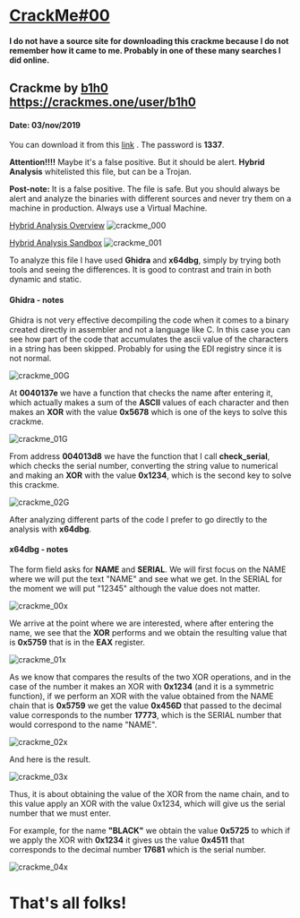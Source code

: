 # [CrackMe#00](#no_source_available)
#### I do not have a source site for downloading this crackme because I do not remember how it came to me. Probably in one of these many searches I did online.

## Crackme by [b1h0](https://crackmes.one/user/b1h0) https://crackmes.one/user/b1h0
#### Date: 03/nov/2019 

You can download it from this [link](CrackMe%2300-pass-1337.7z) . The password is **1337**.

**Attention!!!!** Maybe it's a false positive. But it should be alert. **Hybrid Analysis** whitelisted this file, but can be a Trojan.

**Post-note:** It is a false positive. The file is safe. But you should always be alert and analyze the binaries with different sources and never try them on a machine in production. Always use a Virtual Machine.

[Hybrid Analysis Overview]()
![crackme_000](crackme00-00.png "Hybrid Analysis Overview") 

[Hybrid Analysis Sandbox]()
![crackme_001](crackme00-01.png "Hybrid Analysis Sandbox") 


To analyze this file I have used **Ghidra** and **x64dbg**, simply by trying both tools and seeing the differences. It is good to contrast and train in both dynamic and static.

 
#### Ghidra - notes

Ghidra is not very effective decompiling the code when it comes to a binary created directly in assembler and not a language like C. In this case you can see how part of the code that accumulates the ascii value of the characters in a string has been skipped. Probably for using the EDI registry since it is not normal.

![crackme_00G](crackme00-ghidra-00.png "Bad decompile") 

At **0040137e** we have a function that checks the name after entering it, which actually makes a sum of the **ASCII** values of each character and then makes an **XOR** with the value **0x5678** which is one of the keys to solve this crackme.

![crackme_01G](crackme00-ghidra-01.png "Check Name") 

From address **004013d8** we have the function that I call **check_serial**, which checks the serial number, converting the string value to numerical and making an **XOR** with the value **0x1234**, which is the second key to solve this crackme.

![crackme_02G](crackme00-ghidra-02.png "Check Serial") 

After analyzing different parts of the code I prefer to go directly to the analysis with **x64dbg**.

#### x64dbg - notes

The form field asks for **NAME** and **SERIAL**. We will first focus on the NAME where we will put the text "NAME" and see what we get. In the SERIAL for the moment we will put "12345" although the value does not matter.

![crackme_00x](crackme00-x64-00.png "Input Data") 

We arrive at the point where we are interested, where after entering the name, we see that the **XOR** performs and we obtain the resulting value that is **0x5759** that is in the **EAX** register.

![crackme_01x](crackme00-x64-01.png "Check Name") 

As we know that compares the results of the two XOR operations, and in the case of the number it makes an XOR with **0x1234** (and it is a symmetric function), if we perform an XOR with the value obtained from the NAME chain that is **0x5759** we get the value **0x456D** that passed to the decimal value corresponds to the number **17773**, which is the SERIAL number that would correspond to the name "NAME".

![crackme_02x](crackme00-x64-02.png "Check Serial")

And here is the result.

![crackme_03x](crackme00-x64-03.png "Result")

Thus, it is about obtaining the value of the XOR from the name chain, and to this value apply an XOR with the value 0x1234, which will give us the serial number that we must enter.

For example, for the name **"BLACK"** we obtain the value **0x5725** to which if we apply the XOR with **0x1234** it gives us the value **0x4511** that corresponds to the decimal number **17681** which is the serial number.

![crackme_04x](crackme00-x64-04.png "Result")

# That's all folks!


